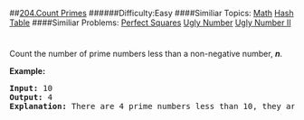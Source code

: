 ##[204.Count Primes](https://leetcode.com/problems/count-primes/description/ "204.Count Primes")
######Difficulty:Easy
####Similiar Topics:
  [Math](https://leetcode.com//tag/math)  [Hash Table](https://leetcode.com//tag/hash-table)
####Similiar Problems:
  [Perfect Squares](https://leetcode.com//problems/perfect-squares)  [Ugly Number](https://leetcode.com//problems/ugly-number)  [Ugly Number II](https://leetcode.com//problems/ugly-number-ii)
<div class="question-description__3U1T" style="padding-top: 10px;"><div><p>Count the number of prime numbers less than a non-negative number, <b><i>n</i></b>.</p>

<p><strong>Example:</strong></p>

<pre><strong>Input:</strong> 10
<strong>Output:</strong> 4
<strong>Explanation:</strong> There are 4 prime numbers less than 10, they are 2, 3, 5, 7.
</pre>
</div></div><div> </div><div> </div><div> </div><div> </div><div> </div><div> </div><div> </div><div> </div><div> </div><div> </div><div> </div><div> </div><div> </div><div> </div><div> </div><div> </div><div> </div><div> </div><div> </div><div> </div><div> </div><div> </div><div> </div><div> </div><div> </div><div> </div><div> </div><div> </div><div> </div><div> </div><div> </div><div> </div><div> </div><div> </div><div> </div><div> </div><div> </div><div> </div><div> </div><div> </div><div> </div><div> </div><div> </div><div> </div><div> </div><div> </div><div> </div><div> </div><div> </div><div> </div><div> </div><div> </div><div> </div><div> </div><div> </div><div> </div><div> </div><div> </div><div> </div><div> </div><div> </div><div> </div><div> </div><div> </div><div> </div><div> </div><div> </div><div> </div><div> </div><div> </div><div> </div><div> </div><div> </div><div> </div><div> </div><div> </div><div> </div><div> </div><div> </div><div> </div><div> </div><div> </div><div> </div><div> </div><div> </div><div> </div><div> </div><div> </div><div> </div><div> </div><div> </div><div> </div><div> </div><div> </div><div> </div><div> </div><div> </div><div> </div><div> </div><div> </div><div> </div><div> </div><div> </div><div> </div><div> </div><div> </div><div> </div><div> </div><div> </div><div> </div><div> </div><div> </div>